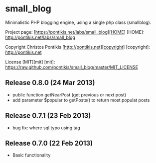small_blog
==============

Minimalistic PHP blogging engine, using a single php class (smallblog).

Project page: [https://pontikis.net/labs/small_blog][HOME]
[HOME]: http://pontikis.net/labs/small_blog

Copyright Christos Pontikis [http://pontikis.net][copyright]
[copyright]: http://pontikis.net

License [MIT][mit]
[mit]: https://raw.github.com/pontikis/small_blog/master/MIT_LICENSE


Release 0.8.0 (24 Mar 2013)
---------------------------
* public function getNearPost (get previous or next post)
* add parameter $popular to getPosts() to return most populat posts


Release 0.7.1 (23 Feb 2013)
---------------------------
* bug fix: where sql typo using tag


Release 0.7.0 (22 Feb 2013)
---------------------------
* Basic functionality
